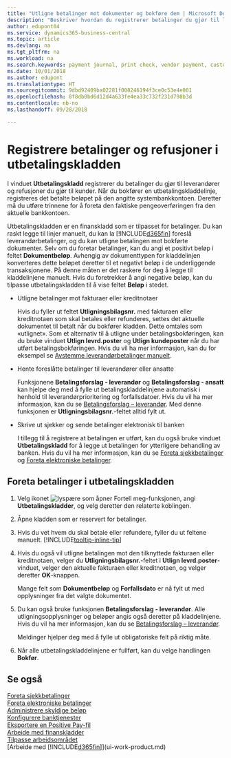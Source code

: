 ```yaml
---
title: "Utligne betalinger mot dokumenter og bokføre dem | Microsoft Docs"
description: "Beskriver hvordan du registrerer betalinger du gjør til leverandører og refusjoner du gjør til kunder."
author: edupont04
ms.service: dynamics365-business-central
ms.topic: article
ms.devlang: na
ms.tgt_pltfrm: na
ms.workload: na
ms.search.keywords: payment journal, print check, vendor payment, customer refund, creditor, debt, balance due, AP
ms.date: 10/01/2018
ms.author: edupont
ms.translationtype: HT
ms.sourcegitcommit: 9dbd92409ba02281f008246194f3ce0c53e4e001
ms.openlocfilehash: 8f8db0bd6d12d4a633fe4ea33c732f231d798b3d
ms.contentlocale: nb-no
ms.lasthandoff: 09/28/2018

---
```

# <a name="record-payments-and-refunds-in-the-payment-journal"></a>Registrere betalinger og refusjoner i utbetalingskladden

I vinduet **Utbetalingskladd** registrerer du betalinger du gjør til leverandører og refusjoner du gjør til kunder. Når du bokfører en utbetalingskladdelinje, registreres det betalte beløpet på den angitte systembankkontoen. Deretter må du utføre trinnene for å foreta den faktiske pengeoverføringen fra den aktuelle bankkontoen.  

Utbetalingskladden er en finanskladd som er tilpasset for betalinger. Du kan raskt legge til linjer manuelt, du kan la [!INCLUDE[d365fin](includes/d365fin_md.md)] foreslå leverandørbetalinger, og du kan utligne betalingen mot bokførte dokumenter. Selv om du foretar betalinger, kan du angi et positivt beløp i feltet **Dokumentbeløp**. Avhengig av dokumenttypen for kladdelinjen konverteres dette beløpet deretter til et negativt beløp i de underliggende transaksjonene. På denne måten er det raskere for deg å legge til kladdelinjene manuelt. Hvis du foretrekker å angi negative beløp, kan du tilpasse utbetalingskladden til å vise feltet **Beløp** i stedet.  

- Utligne betalinger mot fakturaer eller kreditnotaer

    Hvis du fyller ut feltet **Utligningsbilagsnr.** med fakturaen eller kreditnotaen som skal betales eller refunderes, settes det aktuelle dokumentet til betalt når du bokfører kladden. Dette omtales som «utlignet». Som et alternativ til å utligne under betalingsbokføringen, kan du bruke vinduet **Utlign levrd.poster** og **Utlign kundeposter** når du har utført betalingsbokføringen. Hvis du vil ha mer informasjon, kan du for eksempel se [Avstemme leverandørbetalinger manuelt](payables-how-apply-purchase-transactions-manually.md).  

- Hente foreslåtte betalinger til leverandører eller ansatte 

    Funksjonene **Betalingsforslag - leverandør** og **Betalingsforslag - ansatt** kan hjelpe deg med å fylle ut betalingskladdelinjene automatisk i henhold til leverandørprioritering og forfallsdatoer. Hvis du vil ha mer informasjon, kan du se [Betalingsforslag – leverandør](payables-how-suggest-vendor-payments.md). Med denne funksjonen er **Utligningsbilagsnr.**-feltet alltid fylt ut.  

- Skrive ut sjekker og sende betalinger elektronisk til banken

    I tillegg til å registrere at betalingen er utført, kan du også bruke vinduet **Utbetalingskladd** for å legge ut betalingen for ytterligere behandling av banken. Hvis du vil ha mer informasjon, kan du se [Foreta sjekkbetalinger](payables-how-work-checks.md) og [Foreta elektroniske betalinger](payables-how-export-payments-bank-file.md).  

## <a name="to-make-payments-in-the-payment-journal"></a>Foreta betalinger i utbetalingskladden 

1. Velg ikonet ![lyspære som åpner Fortell meg-funksjonen](media/ui-search/search_small.png "Fortell hva du vil gjøre"), angi **Utbetalingskladder**, og velg deretter den relaterte koblingen.
2. Åpne kladden som er reservert for betalinger.
3. Hvis du vet hvem du skal betale eller refundere, fyller du ut feltene manuelt. [!INCLUDE[tooltip-inline-tip](includes/tooltip-inline-tip_md.md)]
4. Hvis du også vil utligne betalingen mot den tilknyttede fakturaen eller kreditnotaen, velger du **Utligningsbilagsnr.**-feltet i **Utlign levrd.poster**-vinduet, velger den aktuelle fakturaen eller kreditnotaen, og velger deretter **OK**-knappen.

    Mange felt som **Dokumentbeløp** og **Forfallsdato** er nå fylt ut med opplysninger fra det valgte dokumentet.
5. Du kan også bruke funksjonen **Betalingsforslag - leverandør**. Alle utligningsopplysninger og beløper angis også deretter på kladdelinjene. Hvis du vil ha mer informasjon, kan du se [Betalingsforslag – leverandør](payables-how-suggest-vendor-payments.md).

    Meldinger hjelper deg med å fylle ut obligatoriske felt på riktig måte.
6.  Når alle utbetalingskladdelinjene er fullført, kan du velge handlingen **Bokfør**.

## <a name="see-also"></a>Se også
[Foreta sjekkbetalinger](payables-how-work-checks.md)  
[Foreta elektroniske betalinger](payables-how-export-payments-bank-file.md)  
[Administrere skyldige beløp](payables-manage-payables.md)  
[Konfigurere banktjenester](bank-setup-banking.md)  
[Eksportere en Positive Pay-fil](finance-how-positive-pay.md)  
[Arbeide med finanskladder](ui-work-general-journals.md)  
[Tilpasse arbeidsområdet](ui-personalization-user.md)  
[Arbeide med [!INCLUDE[d365fin](includes/d365fin_md.md)]](ui-work-product.md)  

